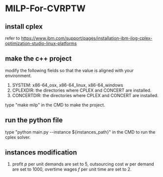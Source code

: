 # MILP-For-CVRPTW
## install cplex
refer to https://www.ibm.com/support/pages/installation-ibm-ilog-cplex-optimization-studio-linux-platforms
## make the c++ project
modify the following fields so that the value is aligned with your environment.
1. SYSTEM: x86-64_osx, x86-64_linux, x86-64_windows
2. CPLEXDIR: the directories where CPLEX and CONCERT are installed.
3. CONCERTDIR: the directories where CPLEX and CONCERT are installed.

type "make milp" in the CMD to make the project.
## run the python file
type "python main.py --instance ${instances_path}" in the CMD to run the cplex solver.
## instances modification
1. profit $p$ per unit demands are set to 5, outsourcing cost $w$ per demand are set to 1000, overtime wages $f$ per unit time are set to 2.
